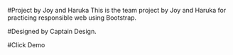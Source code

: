#Project by Joy and Haruka
This is the team project by Joy and Haruka for practicing responsible web using Bootstrap.

#Designed by Captain Design.

#Click Demo
